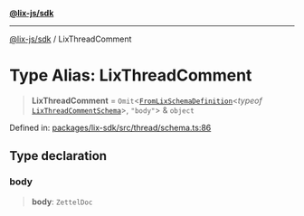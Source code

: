 [**@lix-js/sdk**](../README.md)

***

[@lix-js/sdk](../README.md) / LixThreadComment

# Type Alias: LixThreadComment

> **LixThreadComment** = `Omit`\<[`FromLixSchemaDefinition`](FromLixSchemaDefinition.md)\<*typeof* [`LixThreadCommentSchema`](../variables/LixThreadCommentSchema.md)\>, `"body"`\> & `object`

Defined in: [packages/lix-sdk/src/thread/schema.ts:86](https://github.com/opral/monorepo/blob/0501d8fe7eed9db1f8058e8d1d58b1d613ceaf43/packages/lix-sdk/src/thread/schema.ts#L86)

## Type declaration

### body

> **body**: `ZettelDoc`
